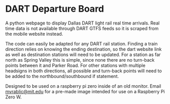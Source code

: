 # DART Departure Board

A python webpage to display Dallas DART light rail real time arrivals. Real time data is not available through DART GTFS feeds so it is scraped from the mobile website instead.

The code can easily be adapted for any DART rail station.  Finding a train direction relies on knowing the ending destination, so the dart website link as well as destination stations will need to be updated.  For a station as far north as Spring Valley this is simple, since none there are no turn-back points between it and Parker Road.  For other stations with multiple headsigns in both directions, all possible and turn-back points will need to be added to the northbound/southbound if statement.

Designed to be used on a raspberry pi zero inside of an old monitor.  Email mvrablic@mit.edu for a pre-made image intended for use on a Raspberry Pi Zero W.
